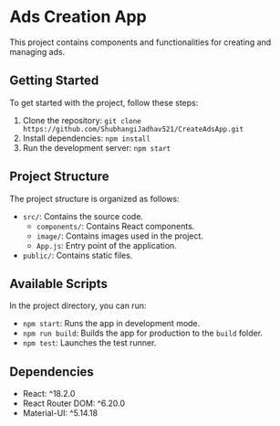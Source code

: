 # Ads Creation App
This project contains components and functionalities for creating and managing ads.

## Getting Started

To get started with the project, follow these steps:

1. Clone the repository: `git clone https://github.com/ShubhangiJadhav521/CreateAdsApp.git`
2. Install dependencies: `npm install`
3. Run the development server: `npm start`

## Project Structure

The project structure is organized as follows:

- `src/`: Contains the source code.
  - `components/`: Contains React components.
  - `image/`: Contains images used in the project.
  - `App.js`: Entry point of the application.
- `public/`: Contains static files.

## Available Scripts

In the project directory, you can run:

- `npm start`: Runs the app in development mode.
- `npm run build`: Builds the app for production to the `build` folder.
- `npm test`: Launches the test runner.

## Dependencies

- React: ^18.2.0
- React Router DOM: ^6.20.0
- Material-UI: ^5.14.18

